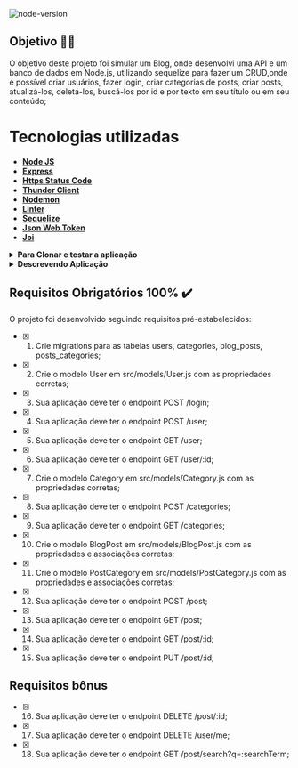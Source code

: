 ![node-version](https://img.shields.io/badge/Node-v16.13.0-yellow)

## Objetivo 👩‍🎓
 O objetivo deste projeto foi simular um Blog, onde desenvolvi uma API e um banco de dados em Node.js, utilizando sequelize para fazer um CRUD,onde é possível
 criar usuários, fazer login, criar categorias de posts, criar posts, atualizá-los, deletá-los, buscá-los por id e por texto em seu título ou em seu conteúdo;

# Tecnologias utilizadas <a name="tecnologias"></a>
- [**Node JS**](https://nodejs.org/en/)
- [**Express**](https://expressjs.com/pt-br/)
- [**Https Status Code**](https://www.npmjs.com/package/http-status-codes)
- [**Thunder Client**](https://www.thunderclient.com/)
- [**Nodemon**](https://www.npmjs.com/package/nodemon)
- [**Linter**](https://eslint.org/docs/latest/)
- [**Sequelize**](https://sequelize.org/docs/v6/)
- [**Json Web Token**](https://jwt.io/introduction)
- [**Joi**](https://www.npmjs.com/package/joi)

<details>
  <summary><strong>Para Clonar e testar a aplicação</strong></summary>
  
### Será necessário ter instalado na sua máquina:
      Git
      Thunder Client
      MySQL
      Node v16.13.0
  
1. Clone o repositório

```
git clone git@github.com:georgia-rocha/Blogs-API.git
```

2. Entre na pasta do repositório que você acabou de clonar:

```
cd Blogs-API
```

<details>
  <summary><strong>:whale: Rodando Projeto no Docker vs Localmente</strong></summary><br />
  
  ## Com Docker
 
  > Rode o serviço `node` com o comando `docker-compose up -d`.
  - Esse serviço irá inicializar um container chamado `Blogs-API`.
  - A partir daqui você pode rodar o container via CLI ou abri-lo no VS Code.

  > Use o comando `docker exec -it Blogs-API bash`.
  - Ele te dará acesso ao terminal interativo do container criado pelo compose, que está rodando em segundo plano.

  > Instale as dependências [**Caso existam**] com `npm install`

  > Execute a aplicação com `npm start` ou `npm run dev`

  ---
  
  ## Sem Docker
  
  > Instale as dependências [**Caso existam**] com `npm install`
</details>


3. Para rodar a aplicação:

```
npm start
```

Em ambiente de desenvolvimento:
```
npm run dev
```
  
</details>

<details>
  <summary>
    <strong>Descrevendo Aplicação</strong>
  </summary>

  <details>
  <summary>
    <strong>Requisito 1 - Cria migrations para as tabelas users, categories, blog_posts, posts_categories</strong>
  </summary>
  <ul>
    <li> Foi criado as migrations para as tabelas respeitando a nomeclatura pedida no requisito e o diagrama de Entidade-Relacionamento e o formato das entidades;
    </li>
    <li>O teste fez uma conexão no banco de dados usando a configuração de teste do arquivo src/config/config.js, e foi posível validar que:
    </li>
    <ul>
      <li>É possível fazer um INSERT e um SELECT na tabela **users**;</li>
      <li>É possível fazer um INSERT e um SELECT na tabela categories;</li>
      <li>A partir de um INSERT em users, é possível fazer um INSERT e um SELECT na tabela blog_posts;</li>
      <li>A partir de INSERTs em users, categories e blog_posts, é possível fazer um INSERT e um SELECT na tabela posts_categories;</li>  
    </ul>
  </details>
  
  <details>
    <summary><strong>Requisito 2 - Cria model de User</strong>
    </summary>
  <ul>
    <li> É validado que existe o arquivo 'User.js';</li> 
    <li> É validado que o modelo possui o nome 'User';</li> 
    <li> É validado que o modelo possui a propriedade 'id';</li> 
    <li> É validado que o modelo possui a propriedade 'display_name';</li> 
    <li> É validado que o modelo possui a propriedade 'email';
    </li> 
    <li> É validado que o modelo possui a propriedade 'password';
    </li> 
    <li> É validado que o modelo possui a propriedade 'image';
    </li> 
  </ul>
  </details>
  
  <details>
    <summary><strong>Requisito 3 - POST /login</strong></summary>
    <li> O endpoint é acessível pela URL `/login`;</li>
    <li>A requisição é feita no formato a seguir:

    ```json
    {
      "email": "lewishamilton@gmail.com",
      "password": "123456"
    }
     ```
 

  <h2>Os seguintes pontos foram avaliados:</h2>
    
  - Foi validado que não é possível fazer login sem todos os campos preenchidos:
    - Se a requisição não tiver todos os campos devidamente preenchidos(não pode haver campos em branco), o resultado retornado deverá ser conforme exibido abaixo, com um status http `400`:

    ```json
    {
      "message": "Some required fields are missing"
    }
    ```

  - Foi validado que não é possível fazer login com um usuário que não existe:
    - Se a requisição receber um par de `email` e `password` errados/inexistentes, o resultado retornado deverá ser conforme exibido abaixo, com um status http `400`:
    ```json
    {
      "message": "Invalid fields"
    }
    ```
  
  - É validado que é possível fazer login com sucesso:
    - Se o login foi feito com sucesso o resultado retornado é conforme exibido abaixo, com um status http `200`:
    ```json
    {
      "token": "eyJhbGciOiJIUzI1NiIsInR5cCI6IkpXVCJ9.eyJwYXlsb2FkIjp7ImlkIjo1LCJkaXNwbGF5TmFtZSI6InVzdWFyaW8gZGUgdGVzdGUiLCJlbWFpbCI6InRlc3RlQGVtYWlsLmNvbSIsImltYWdlIjoibnVsbCJ9LCJpYXQiOjE2MjAyNDQxODcsImV4cCI6MTYyMDY3NjE4N30.Roc4byj6mYakYqd9LTCozU1hd9k_Vw5IWKGL4hcCVG8"
    }
    ```
    > :warning: O token anterior é fictício, seu token deve ser gerado a partir da variável de ambiente `JWT_SECRET`, do `payload` da requisição e não deve conter o atributo `password` em sua construção.
</details>
    
<details>
  <summary>
    <strong>Requisito 4 - POST /user</strong>
  </summary>
  <ul>
    <li>O endpoint é acessível pela URL /user, onde é possível adicionar um novo usuário na tabela no banco de dados;</li>
    <li>A requisição é feita no formato a seguir:</li>
  </ul>

  ```json
    {
      "displayName": "Brett Wiltshire",
      "email": "brett@email.com",
      "password": "123456",
      "image": "http://4.bp.blogspot.com/_YA50adQ-7vQ/S1gfR_6ufpI/AAAAAAAAAAk/1ErJGgRWZDg/S45/brett.png"
      // a imagem não é obrigatória
    }
  ```
  <h2>Pontos avaliados</h2>

  * É validado que não é possível cadastrar com o campo `displayName` menor que 8 caracteres;
    - Se a requisição não tiver o campo `displayName` devidamente preenchido com 8 caracteres ou mais, o resultado retornado é conforme exibido abaixo, com um status http `400`:
    ```json
    {
      "message": "\"displayName\" length must be at least 8 characters long"
    }
    ```
  
  * É validado que não é possível cadastrar com o campo `email` com formato inválido;
    - Se a requisição não tiver o campo `email` devidamente preenchido com o formato `<prefixo@dominio>`, o resultado retornado é conforme exibido abaixo, com um status http `400`:
    ```json
    {
      "message": "\"email\" must be a valid email"
    }
    ```

  * É validado que não é possível cadastrar com o campo `password` menor que 6 caracteres;
    - Se a requisição não tiver o campo `password` devidamente preenchido com 6 caracteres ou mais, o resultado retornado é conforme exibido abaixo, com um status http `400`:
    ```json
    {
      "message": "\"password\" length must be at least 6 characters long"
    }
    ```

  * É validado que não é possível cadastrar com um email já existente;
    - Se a requisição enviar o campo `email` com um email que já existe, o resultado retornado é conforme exibido abaixo, com um status http `409`:
    ```json
    {
      "message": "User already registered"
    }
    ```
  
  * É validado que é possível cadastrar um pessoa usuária com sucesso;
    - Se o user for criado com sucesso o resultado retornado é conforme exibido abaixo, com um status http `201`:
    ```json
      {
        "token": "eyJhbGciOiJIUzI1NiIsInR5cCI6IkpXVCJ9.eyJwYXlsb2FkIjp7ImlkIjo1LCJkaXNwbGF5TmFtZSI6InVzdWFyaW8gZGUgdGVzdGUiLCJlbWFpbCI6InRlc3RlQGVtYWlsLmNvbSIsImltYWdlIjoibnVsbCJ9LCJpYXQiOjE2MjAyNDQxODcsImV4cCI6MTYyMDY3NjE4N30.Roc4byj6mYakYqd9LTCozU1hd9k_Vw5IWKGL4hcCVG8"
      }
      ```

</details>
    
<details>
    <summary>Requisito 5 - GET /user/</summary>
 * O endpoint é acessível pela URL /user, onde é possível buscar todos os usuários na tabela no banco de dados;
 
  * É validado que é possível listar todos os usuários;
    - Ao listar usuários com sucesso o resultado retornado é conforme exibido abaixo, com um status http `200`:
    ```json
    [
      {
          "id": 1,
          "displayName": "Lewis Hamilton",
          "email": "lewishamilton@gmail.com",
          "image": "https://upload.wikimedia.org/wikipedia/commons/1/18/Lewis_Hamilton_2016_Malaysia_2.jpg"
      },

      /* ... */
    ]
    ```
</details>
    
<details>
  <summary>
    <strong>Requisito 6 - GET /user/:id</strong>
  </summary>
  <ul>
    <li>O endpoint é acessível através do URL `/user/:id`;</li>
    <li>O endpoint é capaz de trazer o `user` baseado no `id` do banco de dados se ele existir;</li>
  </ul>
  <h2>Pontos avaliados</h2>

   * É validado que é possível listar um usuário específico com sucesso;
    - Ao listar um usuário com sucesso o resultado retornado é conforme exibido abaixo, com um status http `200`:
    ```json
    {
      "id": 1,
      "displayName": "Lewis Hamilton",
      "email": "lewishamilton@gmail.com",
      "image": "https://upload.wikimedia.org/wikipedia/commons/1/18/Lewis_Hamilton_2016_Malaysia_2.jpg"
    }
    ```

  * É validado que não é possível listar um usuário inexistente;
    - Se o usuário for inexistente o resultado retornado é conforme exibido abaixo, com um status http `404`:
    ```json
    {
      "message": "User does not exist"
    }
    ```
  </details>

<details>
  <summary>
    <strong>Requisito 7 - Cria model de Category</strong>
  </summary>
       
  <h2>Pontos avaliados</h2>

  * É validado que existe o arquivo 'Category.js';
  * É validado que o modelo possui o nome 'Category';
  * É validado que o modelo possui a propriedade 'id';
  * É validado que o modelo possui a propriedade 'name';
</details>
  
<details>
  <summary>
    <strong>Requisito 8 - POST /categories</strong>
  </summary>
  <ul>    
    <li>O endpoint é acessível através do URL `/categories`;</li>
    <li>O endpoint é capaz de adicionar uma nova categoria na tabela no banco de dados;</li>
    <li>O corpo da requisição deverá seguir o formato abaixo:</li>
  </ul>

  ```json
    [
      {
        "name": "Typescript"
      }
    ]
  ```
  
  <h2>Pontos avaliados</h2>

  * É validado que não é possível cadastrar uma categoria sem o campo `name`;
    - Se a requisição não tiver o campo `name` devidamente preenchidos(não pode haver campo em branco), o resultado retornado é conforme exibido abaixo, com um status http `400`:
    ```json
    {
      "message": "\"name\" is required"
    }
    ```

  * É validado que é possível cadastrar uma categoria com sucesso;
    - Se a categoria for criada com sucesso o resultado retornado é conforme exibido abaixo, com um status http `201`:
    ```json
    [
      {
        "id": 3,
        "name": "Typescript"
      }
    ]
    ```
</details>
    
<details>
  <summary>
    <strong>Requisito 9 - GET /categories</strong>
  </summary>
  <ul>  
    <li>O endpoint é acessível através do URL `/categories`;</li>
    <li>O endpoint é capaz de trazer todas categorias do banco de dados;</li>
  </ul>
  <h2>Pontos avaliados</h2>

  * É validado que é possível listar todas as categoria com sucesso;
    - Ao listar categorias com sucesso o resultado retornado é conforme exibido abaixo, com um status http `200`:
    ```json
    [
      {
          "id": 1,
          "name": "Inovação"
      },
      {
          "id": 2,
          "name": "Escola"
      },

      /* ... */
    ]
    ```
</details>
    
 <details>
    <summary>
      <strong>Requisito 10 - Cria model de BlogPost</strong>
    </summary>
     <strong>Pontos avaliados</strong>

  * É validado que existe o arquivo 'BlogPost.js';
  * É validado que o modelo possui o nome 'BlogPost';
  * É validado que o modelo possui a propriedade 'id';
  * É validado que o modelo possui a propriedade 'title';
  * É validado que o modelo possui a propriedade 'content';
  * É validado que o modelo possui a propriedade 'user_id'];
  * É validado que o modelo possui a propriedade 'published';
  * É validado que o modelo possui a propriedade 'updated'];
  * É validado que o modelo em 'BlogPost.js', define a associação 'belongsTo', com a entidade de nome 'User';

  * É validado que o modelo em 'User.js', define a associação 'hasMany', com a entidade de nome 'BlogPost';
</details>
    
<details>
  <summary>
    <strong>Requisito 11 - Cria model de PostCategory</strong>
  </summary>
  <h2>Os seguintes pontos serão avaliados</h2>

  * É validado que existe o arquivo 'PostCategory.js';

  * É validado que o modelo possui o nome 'PostCategory';

  * É validado que o modelo possui a propriedade 'post_id';

  * É validado que o modelo possui a propriedade 'category_id';

  * É validado que o modelo em 'PostCategory.js', através do(s) modelos(s) de nome(s) 'Category; BlogPost', define a associação 'belongsToMany' respectivamente, com o(s) modelo(s) de nome(s) 'BlogPost, Category';
  </details>
    
<details>
  <summary><strong>Requisito 12 - POST /post</strong></summary>
  <ul>
    <li>O endpoint é acessível através do URL `/post`;</li>
    <li>O endpoint é capaz de adicionar um novo blog post e vinculá-lo às categorias em suas tabelas no banco de dados;
    </li>
    <li>O corpo da requisição segue o formato abaixo:</li>
  
  ```json
  {
    "title": "Latest updates, August 1st",
    "content": "The whole text for the blog post goes here in this key",
    "categoryIds": [1, 2]
  }
  ```
  
  <h2>Pontos avaliados</h2>
       
  * É validado que não é possível cadastrar sem todos os campos preenchidos;
    - Se a requisição não tiver todos os campos devidamente preenchidos(não pode haver campos em branco), o resultado retornado é conforme exibido abaixo, com um status http `400`:
    ```json
    {
      "message": "Some required fields are missing"
    }
    ```

  * É validado que não é possível cadastrar um blog_post com uma `categoryIds` inexistente;
    - Se a requisição **não** tiver o campo `categoryIds` devidamente preenchido com um array com **todas** as categorias existentes, o resultado retornado é conforme exibido abaixo, com um status http `400``:
    ```json
    {
      "message": "one or more \"categoryIds\" not found"
    }
    ```

  * É validado que é possível cadastrar um blog_post com sucesso;
  - Se o blog post for criado com sucesso o resultado retornado é conforme exibido abaixo, com um status http `201`:
  ```json
  {
    "id": 3,
    "title": "Latest updates, August 1st",
    "content": "The whole text for the blog post goes here in this key",
    "userId": 1,
    "updated": "2022-05-18T18:00:01.196Z",
    "published": "2022-05-18T18:00:01.196Z"
  }
  ```
</details>

<details>
  <summary><strong>Requisito 13 - GET /post/</strong></summary>
    <ul>
      <li>O endpoint é acessível através do URL `/post`;</li>
      <li>O endpoint é capaz de trazer todos os blogs post, user dono dele e as categorias do banco de dados;</li>
    </ul>
    <h2>Pontos avaliados</h2>

  * É validado que é possível listar blogpost com sucesso;
    - Ao listar posts com sucesso o resultado retornado é conforme exibido abaixo, com um status http `200`:
  
    ```json
    [
      {
        "id": 1,
        "title": "Post do Ano",
        "content": "Melhor post do ano",
        "userId": 1,
        "published": "2011-08-01T19:58:00.000Z",
        "updated": "2011-08-01T19:58:51.000Z",
        "user": {
          "id": 1,
          "displayName": "Lewis Hamilton",
          "email": "lewishamilton@gmail.com",
          "image": "https://upload.wikimedia.org/wikipedia/commons/1/18/Lewis_Hamilton_2016_Malaysia_2.jpg"
        },
        "categories": [
          {
            "id": 1,
            "name": "Inovação"
          }
        ]
      },
      
      /* ... */
    ]
    ```
</details>
  
    
<details>
  <summary>
    <strong>Requisito 14 - GET /post/:id</strong>
  </summary>
    <ul>
      <li>O endpoint é acessível através do URL `/post/:id`;</li>
      <li>O endpoint é capaz de trazer o blog post baseado no `id` do banco de dados se ele existir;</li>
    </ul>
  <h2>Pontos avaliados</h2>

  * É validado que é possível listar um blogpost com sucesso;
    - Ao listar um post com sucesso o resultado retornado é conforme exibido abaixo, com um status http `200`:
  
    ```json
    {
      "id": 1,
      "title": "Post do Ano",
      "content": "Melhor post do ano",
      "userId": 1,
      "published": "2011-08-01T19:58:00.000Z",
      "updated": "2011-08-01T19:58:51.000Z",
      "user": {
          "id": 1,
          "displayName": "Lewis Hamilton",
          "email": "lewishamilton@gmail.com",
          "image": "https://upload.wikimedia.org/wikipedia/commons/1/18/Lewis_Hamilton_2016_Malaysia_2.jpg"
      },
      "categories": [
          {
              "id": 1,
              "name": "Inovação"
          }
      ]
    }
    ```

  * É validado que não é possível listar um blogpost inexistente;
    - Se o post for inexistente o resultado retornado é conforme exibido abaixo, com um status http `404`:
    ```json
    {
      "message": "Post does not exist"
    }
    ```
</details>
   
<details>
  <summary>
    <strong>Requisito 15 - PUT /post/:id</strong>
  </summary>
  <ul>
    <li>O endpoint é acessível através do URL `/post/:id`;</li>
    <li>O endpoint é capaz de alterar um post do banco de dados, se ele existir;</li>
    <li>A aplicação só permite a alteração de um blog post caso a pessoa seja dona dele;</li>
    <li>A aplicação não permite a alteração das categorias do post, somente os atributos `title` e `content` podem ser alterados;</li>
    <li>O corpo da requisição segue o formato abaixo:</li>

  ```json
  {
    "title": "Latest updates, August 1st",
    "content": "The whole text for the blog post goes here in this key"
  }
  ```
       
  <h2>Pontos avaliados</h2>

  * É validado que não é possível editar um blogpost com outro usuário;
    - Somente o user que criou o blog post poderá editá-lo, o resultado retornado é conforme exibido abaixo, com um status http `401`
  
    ```json
      {
        "message": "Unauthorized user"
      }
    ```

  * É validado que não é possível editar sem todos os campos preenchidos;
    - Se a requisição não tiver todos os campos devidamente preenchidos(não pode haver campos em branco), o resultado retornado é conforme exibido abaixo, com um status http `400`:
    ```json
    {
      "message": "Some required fields are missing"
    }
    ```

  * É validado que é possível editar um blogpost com sucesso;
    - Se o blog post for alterado com sucesso o resultado retornado é conforme exibido abaixo, com um status http `200`:
    ```json
    {
      "id": 3,
      "title": "Latest updates, August 1st",
      "content": "The whole text for the blog post goes here in this key",
      "userId": 1,
      "published": "2022-05-18T18:00:01.000Z",
      "updated": "2022-05-18T18:07:32.000Z",
      "user": {
        "id": 1,
        "displayName": "Lewis Hamilton",
        "email": "lewishamilton@gmail.com",
        "image": "https://upload.wikimedia.org/wikipedia/commons/1/18/Lewis_Hamilton_2016_Malaysia_2.jpg"
      },
      "categories": [
        {
          "id": 1,
          "name": "Inovação"
        },
        {
          "id": 2,
          "name": "Escola"
        }
      ]
    }
    ```
</details>
    
<details>
  <summary>Requisito 16 - DELETE /post/:id</summary>
    <ul>
      <li>O endpoint é acessível através do URL `/post/:id`;</li>
      <li> O endpoint é capaz de deletar um blog post baseado no `id` do banco de dados se ele existir;</li>
      <li> A aplicação só permite a deleção de um blog post caso a pessoa seja dona dele;</li>
    </ul>

<h2>Os seguintes pontos serão avaliados</h2>

  * É validado que não é possível deletar um blogpost com outro usuário;
    - Somente o user que criou o blog post poderá deletá-lo, o resultado retornado é conforme exibido abaixo, com um status http `401`
    ```json
      {
        "message": "Unauthorized user"
      }
    ```

  * É validado que é possível deletar um blogpost com sucesso;
    - Se o blog post for deletado com sucesso não deve ser retornada nenhuma resposta, apenas um status http `204`:

  * É validado que não é possível deletar um blogpost inexistente;
    - Se o post for inexistente o resultado retornado é conforme exibido abaixo, com um status http `404`:
    ```json
    {
      "message": "Post does not exist"
    }
    ```
</details>
    
<details>
  <summary>
    <strong>Requisito 17 - DELETE /user/me</strong>
  </summary>
  <ul>
    <li>O endpoint é acessível através do URL `/user/me`;</li>
    <li>O endpoint é capaz de deletar você do banco de dados, baseado no `id` que esta dentro do seu `token`;</li>
    <li>A aplicação é capaz de utilizar o token de autenticação nos headers, para saber o user logado correspondente á ser apagado;</li>
  </ul>
  <h2>Pontos avaliados</h2>
    <ul>
      <li>É validado que é possível excluir meu usuário com sucesso;</li>
      <li>Se o user for deletado com sucesso não deve ser retornada nenhuma resposta, apenas um status http `204`:</li>
    </ul>
</details>

<details>
  <summary>
    <strong>Requisito 18 - /GET /post/search</strong>
  </summary>
  <ul>
    <li>O endpoint é acessível através do URL `/post/search`;</li>
    <li>O endpoint é capaz de trazer os blogs post baseados no `q` do banco de dados, se ele existir;</li>
    <li>A aplicação é capaz de retornar um array de blogs post que contenham em seu título ou conteúdo o termo passado na URL;
    </li>
    <li>A aplicação é capaz de retornar um array vázio caso nenhum blog post satisfaça a busca;</li>
    <li>O query params da requisição segue o formato abaixo:</li>
  <ul>

    ``` js
      http://localhost:PORT/post/search?q=vamos
    ```
  <h2>Pontos avaliados</h2>

  * É validado que é possível buscar um blogpost pelo `title`;
    - Se a buscar for pelo `title` o resultado retornado é conforme exibido abaixo, com um status http `200`:
    ```json
    // GET /post/search?q=Vamos que vamos

    [
      {
        "id": 2,
        "title": "Vamos que vamos",
        "content": "Foguete não tem ré",
        "userId": 1,
        "published": "2011-08-01T19:58:00.000Z",
        "updated": "2011-08-01T19:58:51.000Z",
        "user": {
          "id": 1,
          "displayName": "Lewis Hamilton",
          "email": "lewishamilton@gmail.com",
          "image": "https://upload.wikimedia.org/wikipedia/commons/1/18/Lewis_Hamilton_2016_Malaysia_2.jpg"
        },
        "categories": [
          {
            "id": 2,
            "name": "Escola"
          }
        ]
      }
    ]
    ```

  * É validado que é possível buscar um blogpost pelo `content`;
    - Se a buscar for pelo `content` o resultado retornado é conforme exibido abaixo, com um status http `200`:
    ```json
      // GET /post/search?q=Foguete não tem ré

      [
        {
          "id": 2,
          "title": "Vamos que vamos",
          "content": "Foguete não tem ré",
          "userId": 1,
          "published": "2011-08-01T19:58:00.000Z",
          "updated": "2011-08-01T19:58:51.000Z",
          "user": {
            "id": 1,
            "displayName": "Lewis Hamilton",
            "email": "lewishamilton@gmail.com",
            "image": "https://upload.wikimedia.org/wikipedia/commons/1/18/Lewis_Hamilton_2016_Malaysia_2.jpg"
          },
          "categories": [
            {
              "id": 2,
              "name": "Escola"
            }
          ]
        }
      ]
    ```

  * É validado se é possível buscar todos os blogpost quando passa a busca vazia;
    - Se a buscar for vazia o resultado retornado é conforme exibido abaixo, com um status http `200`:
    ```json
      // GET /post/search?q=

      [
        {
          "id": 1,
          "title": "Post do Ano",
          "content": "Melhor post do ano",
          "userId": 1,
          "published": "2011-08-01T19:58:00.000Z",
          "updated": "2011-08-01T19:58:51.000Z",
          "user": {
            "id": 1,
            "displayName": "Lewis Hamilton",
            "email": "lewishamilton@gmail.com",
            "image": "https://upload.wikimedia.org/wikipedia/commons/1/18/Lewis_Hamilton_2016_Malaysia_2.jpg"
          },
          "categories": [
            {
              "id": 1,
              "name": "Inovação"
            }
          ]
        },
        
        /* ... */
      ]
    ```

  * É validado que é possível buscar um blogpost inexistente e retornar array vazio;
    - Se a buscar um post inexistente o resultado retornado é conforme exibido abaixo, com um status http `200`:
    ```json
      // GET /post/search?q=BATATA

      []
    ```
</details>
    
<details>
  <summary><strong>VALIDAÇÃO DO TOKEN</strong></summary>
  <ul>
  <li>No requisito 4 é preciso criar um token para que seja validado nos próximos requisitos para que fosse possível consumir o endpoint;</li>
  <li>É validado nos requisitos 5, 6, 8, 9, 12, 13, 14, 15, 16, 17, 18; </li>

  </ul>
  <h2>Pontos avaliados</h2>

  * É validado que não é possível fazer uma operação sem o token na requisição;
    - Se o token for inexistente o resultado retornado é conforme exibido abaixo, com um status http `401`:
    ```json
    {
      "message": "Token not found"
    }
    ```

  * É validado que não é possível fazer uma operação com o token inválido;
    - Se o token for inválido o resultado retornado é conforme exibido abaixo, com um status http `401`:
    ```json
    {
      "message": "Expired or invalid token"
    }
    ```
</details>
  </details>

## Requisitos Obrigatórios 100% ✔️
O projeto foi desenvolvido seguindo requisitos pré-estabelecidos:

- [x] 1. Crie migrations para as tabelas users, categories, blog_posts, posts_categories;
- [x] 2. Crie o modelo User em src/models/User.js com as propriedades corretas;
- [x] 3. Sua aplicação deve ter o endpoint POST /login;
- [x] 4. Sua aplicação deve ter o endpoint POST /user;
- [x] 5. Sua aplicação deve ter o endpoint GET /user;
- [x] 6. Sua aplicação deve ter o endpoint GET /user/:id;
- [x] 7. Crie o modelo Category em src/models/Category.js com as propriedades corretas;
- [x] 8. Sua aplicação deve ter o endpoint POST /categories;
- [x] 9. Sua aplicação deve ter o endpoint GET /categories;
- [x] 10. Crie o modelo BlogPost em src/models/BlogPost.js com as propriedades e associações corretas;
- [x] 11. Crie o modelo PostCategory em src/models/PostCategory.js com as propriedades e associações corretas;
- [x] 12. Sua aplicação deve ter o endpoint POST /post;
- [x] 13. Sua aplicação deve ter o endpoint GET /post;
- [x] 14. Sua aplicação deve ter o endpoint GET /post/:id;
- [x] 15. Sua aplicação deve ter o endpoint PUT /post/:id;

## Requisitos bônus

- [x] 16. Sua aplicação deve ter o endpoint DELETE /post/:id;
- [x] 17. Sua aplicação deve ter o endpoint DELETE /user/me;
- [x] 18. Sua aplicação deve ter o endpoint GET /post/search?q=:searchTerm;
